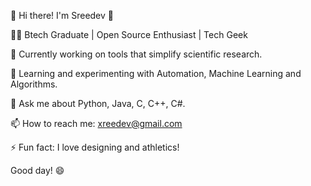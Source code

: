 👋 Hi there! I'm Sreedev 🚀

👨‍💻 Btech Graduate | Open Source Enthusiast | Tech Geek

🔭 Currently working on tools that simplify scientific research.

🌱 Learning and experimenting with Automation, Machine Learning and Algorithms.

💬 Ask me about Python, Java, C, C++, C#.

📫 How to reach me: xreedev@gmail.com

⚡ Fun fact: I love designing and athletics!

Good day! 😄
